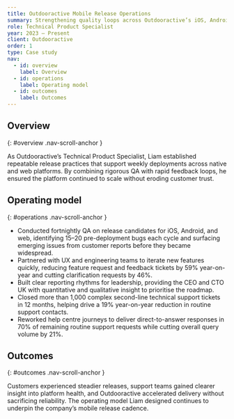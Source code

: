 ```yaml
---
title: Outdooractive Mobile Release Operations
summary: Strengthening quality loops across Outdooractive’s iOS, Android, and web apps to deliver more reliable experiences for outdoor enthusiasts.
role: Technical Product Specialist
year: 2023 – Present
client: Outdooractive
order: 1
type: Case study
nav:
  - id: overview
    label: Overview
  - id: operations
    label: Operating model
  - id: outcomes
    label: Outcomes
---
```

## Overview
{: #overview .nav-scroll-anchor }

As Outdooractive’s Technical Product Specialist, Liam established repeatable release practices that support weekly deployments across native and web platforms. By combining rigorous QA with rapid feedback loops, he ensured the platform continued to scale without eroding customer trust.

## Operating model
{: #operations .nav-scroll-anchor }

- Conducted fortnightly QA on release candidates for iOS, Android, and web, identifying 15–20 pre-deployment bugs each cycle and surfacing emerging issues from customer reports before they became widespread.
- Partnered with UX and engineering teams to iterate new features quickly, reducing feature request and feedback tickets by 59% year-on-year and cutting clarification requests by 46%.
- Built clear reporting rhythms for leadership, providing the CEO and CTO UK with quantitative and qualitative insight to prioritise the roadmap.
- Closed more than 1,000 complex second-line technical support tickets in 12 months, helping drive a 19% year-on-year reduction in routine support contacts.
- Reworked help centre journeys to deliver direct-to-answer responses in 70% of remaining routine support requests while cutting overall query volume by 21%.

## Outcomes
{: #outcomes .nav-scroll-anchor }

Customers experienced steadier releases, support teams gained clearer insight into platform health, and Outdooractive accelerated delivery without sacrificing reliability. The operating model Liam designed continues to underpin the company’s mobile release cadence.
